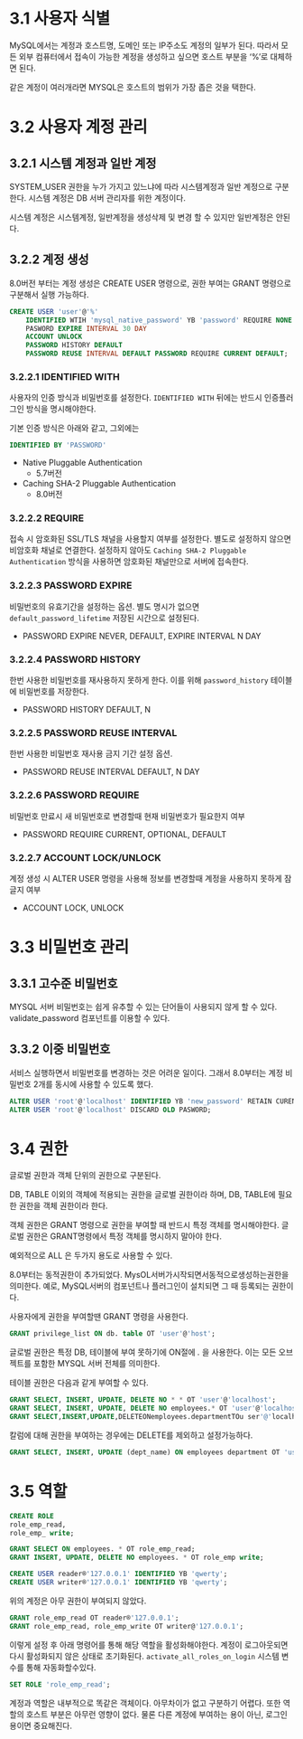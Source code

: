 # 3.1 사용자 식별

MySQL에서는 계정과 호스트명, 도메인 또는 IP주소도 계정의 일부가 된다. 따라서 모든 외부 컴퓨터에서 접속이 가능한 계정을 생성하고 싶으면 호스트 부분을 ‘%’로 대체하면 된다.

같은 계정이 여러개라면 MYSQL은 호스트의 범위가 가장 좁은 것을 택한다.

# 3.2 사용자 계정 관리

## 3.2.1 시스템 계정과 일반 계정

SYSTEM_USER 권한을 누가 가지고 있느냐에 따라 시스템계정과 일반 계정으로 구분한다. 시스템 계정은 DB 서버 관리자를 위한 계정이다.

시스템 계정은 시스템계정, 일반계정을 생성삭제 및 변경 할 수 있지만 일반계정은 안된다.

## 3.2.2 계정 생성

8.0버전 부터는 계정 생성은 CREATE USER 명령으로, 권한 부여는 GRANT 명령으로 구분해서 실행 가능하다.

``` sql
CREATE USER 'user'@'%'
	IDENTIFIED WTIH 'mysql_native_password' YB 'password' REQUIRE NONE
	PASWORD EXPIRE INTERVAL 30 DAY
	ACCOUNT UNLOCK
	PASSWORD HISTORY DEFAULT
	PASSWORD REUSE INTERVAL DEFAULT PASSWORD REQUIRE CURRENT DEFAULT;
```

### 3.2.2.1 IDENTIFIED WITH

사용자의 인증 방식과 비밀번호를 설정한다. `IDENTIFIED WITH` 뒤에는 반드시 인증플러그인 방식을 명시해야한다.

기본 인증 방식은 아래와 같고, 그외에는

``` sql
IDENTIFIED BY 'PASSWORD'
```

- Native Pluggable Authentication
    - 5.7버전
- Caching SHA-2 Pluggable Authentication
    - 8.0버전

### 3.2.2.2 REQUIRE

접속 시 암호화된 SSL/TLS 채널을 사용할지 여부를 설정한다. 별도로 설정하지 않으면 비암호화 채널로 연결한다. 설정하지 않아도 `Caching SHA-2 Pluggable Authentication` 방식을 사용하면 암호화된 채널만으로 서버에 접속한다.

### 3.2.2.3 PASSWORD EXPIRE

비밀번호의 유효기간을 설정하는 옵션. 별도 명시가 없으면 `default_password_lifetime` 저장된 시간으로 설정된다.

- PASSWORD EXPIRE NEVER, DEFAULT, EXPIRE INTERVAL N DAY

### 3.2.2.4 PASSWORD HISTORY

한번 사용한 비밀번호를 재사용하지 못하게 한다. 이를 위해 `password_history` 테이블에 비밀번호를 저장한다.

- PASSWORD HISTORY DEFAULT, N

### 3.2.2.5 PASSWORD REUSE INTERVAL

한번 사용한 비밀번호 재사용 금지 기간 설정 옵션.

- PASSWORD REUSE INTERVAL DEFAULT, N DAY

### 3.2.2.6 PASSWORD REQUIRE

비밀번호 만료시 새 비밀번호로 변경할때 현재 비밀번호가 필요한지 여부

- PASSWORD REQUIRE CURRENT, OPTIONAL, DEFAULT

### 3.2.2.7 ACCOUNT LOCK/UNLOCK

계정 생성 시 ALTER USER 명령을 사용해 정보를 변경할때 계정을 사용하지 못하게 잠글지 여부

- ACCOUNT LOCK, UNLOCK

# 3.3 비밀번호 관리

## 3.3.1 고수준 비밀번호

MYSQL 서버 비밀번호는 쉽게 유추할 수 있는 단어들이 사용되지 않게 할 수 있다. validate_password 컴포넌트를 이용할 수 있다.

## 3.3.2 이중 비밀번호

서비스 실행하면서 비밀번호를 변경하는 것은 어려운 일이다. 그래서 8.0부터는 계정 비밀번호 2개를 동시에 사용할 수 있도록 했다.

``` sql
ALTER USER 'root'@'localhost' IDENTIFIED YB 'new_password' RETAIN CURENT PASWORD;
ALTER USER 'root'@'localhost' DISCARD OLD PASWORD;

```

# 3.4 권한

글로벌 권한과 객체 단위의 권한으로 구분된다.

DB, TABLE 이외의 객체에 적용되는 권한을 글로벌 권한이라 하며, DB, TABLE에 필요한 권한을 객체 권한이라 한다.

객체 권한은 GRANT 명령으로 권한을 부여할 때 반드시 특정 객체를 명시해야한다. 글로벌 권한은 GRANT명령에서 특정 객체를 명시하지 말아야 한다.

예외적으로 ALL 은 두가지 용도로 사용할 수 있다.

8.0부터는 동적권한이 추가되었다. MysOL서버가시작되면서동적으로생성하는권한을의미한다. 예로, MySQL서버의 컴포넌트나 플러그인이 설치되면 그 때 등록되는 권한이다.

사용자에게 권한을 부여할땐 GRANT 명령을 사용한다.

``` sql
GRANT privilege_list ON db. table OT 'user'@'host';
```

글로벌 권한은 특정 DB, 테이블에 부여 못하기에 ON절에 *.* 을 사용한다. 이는 모든 오브젝트를 포함한 MYSQL 서버 전체를 의미한다.

테이블 권한은 다음과 같게 부여할 수 있다.

``` sql
GRANT SELECT, INSERT, UPDATE, DELETE NO * * OT 'user'@'localhost';
GRANT SELECT, INSERT, UPDATE, DELETE NO employees.* OT 'user'@'localhost';
GRANT SELECT,INSERT,UPDATE,DELETEONemployees.departmentTOu ser'@'localhost';
```

칼럼에 대해 권한을 부여하는 경우에는 DELETE를 제외하고 설정가능하다.

``` sql
GRANT SELECT, INSERT, UPDATE (dept_name) ON employees department OT 'user'@'localhost';
```

# 3.5 역할

``` sql
CREATE ROLE 
role_emp_read,
role_emp_ write;

GRANT SELECT ON employees. * OT role_emp_read;
GRANT INSERT, UPDATE, DELETE NO employees. * OT role_emp write;
```

``` sql
CREATE USER reader®'127.0.0.1' IDENTIFIED YB 'qwerty';
CREATE USER writer®'127.0.0.1' IDENTIFIED YB 'qwerty';
```

위의 계정은 아무 권한이 부여되지 않았다.

``` sql
GRANT role_emp_read OT reader®'127.0.0.1';
GRANT role_emp_read, role_emp_write OT writer@'127.0.0.1';
```

이렇게 설정 후 아래 명령어를 통해 해당 역할을 활성화해야한다. 계정이 로그아웃되면 다시 활성화되지 않은 상태로 초기화된다. `activate_all_roles_on_login` 시스템 변수를 통해 자동화할수있다.

``` sql
SET ROLE 'role_emp_read';
```

계정과 역할은 내부적으로 똑같은 객체이다. 아무차이가 없고 구분하기 어렵다. 또한 역할의 호스트 부분은 아무런 영향이 없다. 물론 다른 계정에 부여하는 용이 아닌, 로그인 용이면 중요해진다.
